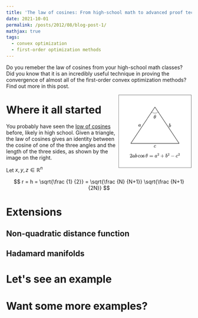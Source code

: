 ```yaml
---
title: 'The law of cosines: From high-school math to advanced proof techniques in convex optimization'
date: 2021-10-01
permalink: /posts/2012/08/blog-post-1/
mathjax: true
tags:
  - convex optimization
  - first-order optimization methods
---
```

Do you remeber the law of cosines from your high-school math classes? Did you know that it is an incredibly useful technique in proving the convergence of almost all of the first-order convex optimization methods? Find out more in this post. 

<img src="/images/cosine.png" width="200" height="200" img align='right'>

Where it all started
======

You probably have seen the [low of cosines](https://en.wikipedia.org/wiki/Law_of_cosines) before, likely in high school. Given a triangle, the law of cosines gives an identity between the cosine of one of the three angles and the length of the three sides, as shown by the image on the right.

Let $x, y, z\in\mathbb{R}^n$

$$ r = h = \sqrt{\frac {1} {2}} = \sqrt{\frac {N} {N+1}} \sqrt{\frac {N+1} {2N}} $$

Extensions
======

Non-quadratic distance function
------

Hadamard manifolds
------

Let's see an example
======

Want some more examples?
======
